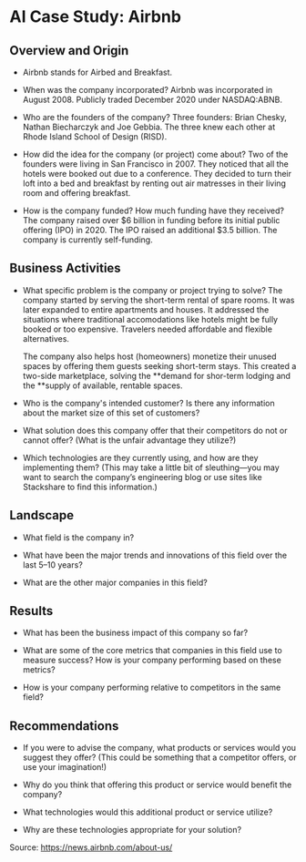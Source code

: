 # AI Case Study: Airbnb

## Overview and Origin

* Airbnb stands for Airbed and Breakfast.

* When was the company incorporated?
    Airbnb was incorporated in August 2008.
    Publicly traded December 2020 under NASDAQ:ABNB.

* Who are the founders of the company?
    Three founders: Brian Chesky, Nathan Biecharczyk and Joe Gebbia.  The three knew each other at Rhode Island School of Design (RISD).

* How did the idea for the company (or project) come about?
    Two of the founders were living in San Francisco in 2007.  They noticed that all the hotels were booked out due to a conference.  They decided to turn their loft into a bed and breakfast by renting out air matresses in their living room and offering breakfast.  

* How is the company funded? How much funding have they received?
    The company raised over $6 billion in funding before its initial public offering (IPO) in 2020.  The IPO raised an additional $3.5 billion.  The company is currently self-funding.

## Business Activities

* What specific problem is the company or project trying to solve?
    The company started by serving the short-term rental of spare rooms.  It was later expanded to entire apartments and houses.  It addressed the situations where traditional accomodations like hotels might be fully booked or too expensive.  Travelers needed affordable and flexible alternatives.

    The company also helps host (homeowners) monetize their unused spaces by offering them guests seeking short-term stays.  This created a two-side marketplace, solving the **demand for shor-term lodging and the **supply of available, rentable spaces.  

* Who is the company's intended customer? Is there any information about the market size of this set of customers?

* What solution does this company offer that their competitors do not or cannot offer? (What is the unfair advantage they utilize?)

* Which technologies are they currently using, and how are they implementing them? (This may take a little bit of sleuthing&mdash;you may want to search the company’s engineering blog or use sites like Stackshare to find this information.)

## Landscape

* What field is the company in?

* What have been the major trends and innovations of this field over the last 5&ndash;10 years?

* What are the other major companies in this field?

## Results

* What has been the business impact of this company so far?

* What are some of the core metrics that companies in this field use to measure success? How is your company performing based on these metrics?

* How is your company performing relative to competitors in the same field?

## Recommendations

* If you were to advise the company, what products or services would you suggest they offer? (This could be something that a competitor offers, or use your imagination!)

* Why do you think that offering this product or service would benefit the company?

* What technologies would this additional product or service utilize?

* Why are these technologies appropriate for your solution?

Source:
https://news.airbnb.com/about-us/
